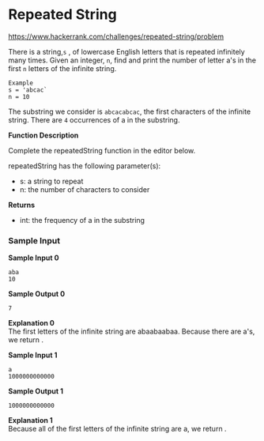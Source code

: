 # Repeated String

https://www.hackerrank.com/challenges/repeated-string/problem

There is a string,`s` , of lowercase English letters that is repeated infinitely many times. Given an integer, `n`, find and print the number of letter a's in the first `n` letters of the infinite string.

```
Example
s = 'abcac`
n = 10
```
The substring we consider is `abcacabcac`, the first  characters of the infinite string. There are `4` occurrences of a in the substring.

**Function Description**  

Complete the repeatedString function in the editor below.

repeatedString has the following parameter(s):

 - s: a string to repeat
 - n: the number of characters to consider

**Returns**  
- int: the frequency of a in the substring

### Sample Input

**Sample Input 0**
```
aba
10
```
**Sample Output 0**
```
7
```
**Explanation 0**  
The first  letters of the infinite string are abaabaabaa. Because there are  a's, we return .

**Sample Input 1**
```
a
1000000000000
```
**Sample Output 1**
```
1000000000000
```
**Explanation 1**  
Because all of the first  letters of the infinite string are a, we return .